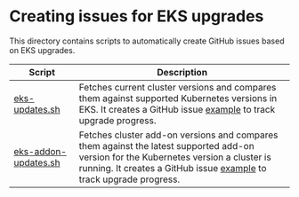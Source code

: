 # Creating issues for EKS upgrades

This directory contains scripts to automatically create GitHub issues based on EKS upgrades.

| Script                                         | Description                                                                                                                                                                                                                                                                    |
| ---------------------------------------------- | ------------------------------------------------------------------------------------------------------------------------------------------------------------------------------------------------------------------------------------------------------------------------------ |
| [eks-updates.sh](./eks-updates.sh)             | Fetches current cluster versions and compares them against supported Kubernetes versions in EKS. It creates a GitHub issue [example](https://github.com/ministryofjustice/cloud-platform/issues/4857) to track upgrade progress.                                               |
| [eks-addon-updates.sh](./eks-addon-updates.sh) | Fetches cluster add-on versions and compares them against the latest supported add-on version for the Kubernetes version a cluster is running. It creates a GitHub issue [example](https://github.com/ministryofjustice/cloud-platform/issues/4867) to track upgrade progress. |
